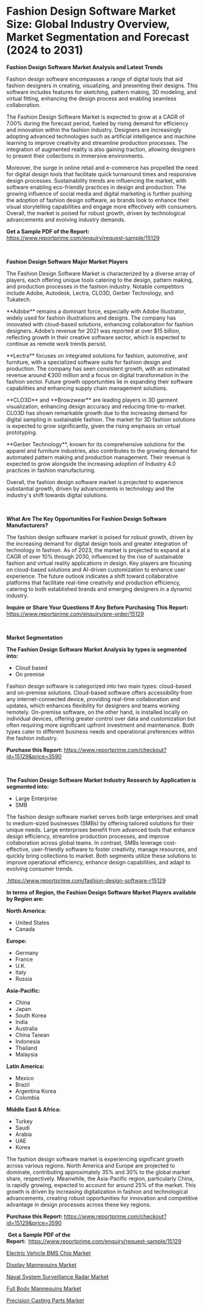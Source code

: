 <p><h1>Fashion Design Software Market Size: Global Industry Overview, Market Segmentation and Forecast (2024 to 2031)</h1></p><p><strong>Fashion Design Software Market Analysis and Latest Trends</strong></p>
<p><p>Fashion design software encompasses a range of digital tools that aid fashion designers in creating, visualizing, and presenting their designs. This software includes features for sketching, pattern making, 3D modeling, and virtual fitting, enhancing the design process and enabling seamless collaboration. </p><p>The Fashion Design Software Market is expected to grow at a CAGR of 7.00% during the forecast period, fueled by rising demand for efficiency and innovation within the fashion industry. Designers are increasingly adopting advanced technologies such as artificial intelligence and machine learning to improve creativity and streamline production processes. The integration of augmented reality is also gaining traction, allowing designers to present their collections in immersive environments.</p><p>Moreover, the surge in online retail and e-commerce has propelled the need for digital design tools that facilitate quick turnaround times and responsive design processes. Sustainability trends are influencing the market, with software enabling eco-friendly practices in design and production. The growing influence of social media and digital marketing is further pushing the adoption of fashion design software, as brands look to enhance their visual storytelling capabilities and engage more effectively with consumers. Overall, the market is poised for robust growth, driven by technological advancements and evolving industry demands.</p></p>
<p><strong>Get a Sample PDF of the Report:&nbsp;</strong> <a href="https://www.reportprime.com/enquiry/request-sample/15129?utm_campaign=1144&utm_medium=2&utm_source=Github&utm_content=ia&utm_term=29112024&utm_id=fashion-design-software">https://www.reportprime.com/enquiry/request-sample/15129</a></p>
<p>&nbsp;</p>
<p><strong>Fashion Design Software Major Market Players</strong></p>
<p><p>The Fashion Design Software Market is characterized by a diverse array of players, each offering unique tools catering to the design, pattern making, and production processes in the fashion industry. Notable competitors include Adobe, Autodesk, Lectra, CLO3D, Gerber Technology, and Tukatech.</p><p>**Adobe** remains a dominant force, especially with Adobe Illustrator, widely used for fashion illustrations and designs. The company has innovated with cloud-based solutions, enhancing collaboration for fashion designers. Adobe’s revenue for 2021 was reported at over $15 billion, reflecting growth in their creative software sector, which is expected to continue as remote work trends persist.</p><p>**Lectra** focuses on integrated solutions for fashion, automotive, and furniture, with a specialized software suite for fashion design and production. The company has seen consistent growth, with an estimated revenue around €300 million and a focus on digital transformation in the fashion sector. Future growth opportunities lie in expanding their software capabilities and enhancing supply chain management solutions.</p><p>**CLO3D** and **Browzwear** are leading players in 3D garment visualization, enhancing design accuracy and reducing time-to-market. CLO3D has shown remarkable growth due to the increasing demand for digital sampling in sustainable fashion. The market for 3D fashion solutions is expected to grow significantly, given the rising emphasis on virtual prototyping.</p><p>**Gerber Technology**, known for its comprehensive solutions for the apparel and furniture industries, also contributes to the growing demand for automated pattern making and production management. Their revenue is expected to grow alongside the increasing adoption of Industry 4.0 practices in fashion manufacturing.</p><p>Overall, the fashion design software market is projected to experience substantial growth, driven by advancements in technology and the industry's shift towards digital solutions.</p></p>
<p>&nbsp;</p>
<p><strong>What Are The Key Opportunities For Fashion Design Software Manufacturers?</strong></p>
<p><p>The fashion design software market is poised for robust growth, driven by the increasing demand for digital design tools and greater integration of technology in fashion. As of 2023, the market is projected to expand at a CAGR of over 10% through 2030, influenced by the rise of sustainable fashion and virtual reality applications in design. Key players are focusing on cloud-based solutions and AI-driven customization to enhance user experience. The future outlook indicates a shift toward collaborative platforms that facilitate real-time creativity and production efficiency, catering to both established brands and emerging designers in a dynamic industry.</p></p>
<p><strong>Inquire or Share Your Questions If Any Before Purchasing This Report:</strong> <a href="https://www.reportprime.com/enquiry/pre-order/15129?utm_campaign=1144&utm_medium=2&utm_source=Github&utm_content=ia&utm_term=29112024&utm_id=fashion-design-software">https://www.reportprime.com/enquiry/pre-order/15129</a></p>
<p>&nbsp;</p>
<p><strong>Market Segmentation</strong></p>
<p><strong>The Fashion Design Software Market Analysis by types is segmented into:</strong></p>
<p><ul><li>Cloud based</li><li>On premise</li></ul></p>
<p><p>Fashion design software is categorized into two main types: cloud-based and on-premise solutions. Cloud-based software offers accessibility from any internet-connected device, providing real-time collaboration and updates, which enhances flexibility for designers and teams working remotely. On-premise software, on the other hand, is installed locally on individual devices, offering greater control over data and customization but often requiring more significant upfront investment and maintenance. Both types cater to different business needs and operational preferences within the fashion industry.</p></p>
<p><strong>Purchase this Report:&nbsp;</strong><a href="https://www.reportprime.com/checkout?id=15129&price=3590&utm_campaign=1144&utm_medium=2&utm_source=Github&utm_content=ia&utm_term=29112024&utm_id=fashion-design-software">https://www.reportprime.com/checkout?id=15129&price=3590</a></p>
<p>&nbsp;</p>
<p><strong>The Fashion Design Software Market Industry Research by Application is segmented into:</strong></p>
<p><ul><li>Large Enterprise</li><li>SMB</li></ul></p>
<p><p>The fashion design software market serves both large enterprises and small to medium-sized businesses (SMBs) by offering tailored solutions for their unique needs. Large enterprises benefit from advanced tools that enhance design efficiency, streamline production processes, and improve collaboration across global teams. In contrast, SMBs leverage cost-effective, user-friendly software to foster creativity, manage resources, and quickly bring collections to market. Both segments utilize these solutions to improve operational efficiency, enhance design capabilities, and adapt to evolving consumer trends.</p></p>
<p><a href="https://www.reportprime.com/fashion-design-software-r15129?utm_campaign=1144&utm_medium=2&utm_source=Github&utm_content=ia&utm_term=29112024&utm_id=fashion-design-software">&nbsp;https://www.reportprime.com/fashion-design-software-r15129</a></p>
<p><strong>In terms of Region, the Fashion Design Software Market Players available by Region are:</strong></p>
<p>
    <p> <strong> North America: </strong>
        <ul>
            <li>United States</li>
            <li>Canada</li>
        </ul>
        </p> 
    <p> <strong> Europe: </strong>
        <ul>
            <li>Germany</li>
            <li>France</li>
            <li>U.K.</li>
            <li>Italy</li>
            <li>Russia</li>
        </ul>
        </p> 
    <p> <strong> Asia-Pacific: </strong>
        <ul>
            <li>China</li>
            <li>Japan</li>
            <li>South Korea</li>
            <li>India</li>
            <li>Australia</li>
            <li>China Taiwan</li>
            <li>Indonesia</li>
            <li>Thailand</li>
            <li>Malaysia</li>
        </ul>
        </p> 
    <p> <strong> Latin America: </strong>
        <ul>
            <li>Mexico</li>
            <li>Brazil</li>
            <li>Argentina Korea</li>
            <li>Colombia</li>
        </ul>
        </p> 
    <p> <strong> Middle East & Africa: </strong>
        <ul>
            <li>Turkey</li>
            <li>Saudi</li>
            <li>Arabia</li>
            <li>UAE</li>
            <li>Korea</li>
        </ul>
    </p>
    </p>
<p><p>The fashion design software market is experiencing significant growth across various regions. North America and Europe are projected to dominate, contributing approximately 35% and 30% to the global market share, respectively. Meanwhile, the Asia-Pacific region, particularly China, is rapidly growing, expected to account for around 25% of the market. This growth is driven by increasing digitalization in fashion and technological advancements, creating robust opportunities for innovation and competitive advantage in design processes across these key regions.</p></p>
<p><strong>Purchase this Report: </strong><a href="https://www.reportprime.com/checkout?id=15129&price=3590&utm_campaign=1144&utm_medium=2&utm_source=Github&utm_content=ia&utm_term=29112024&utm_id=fashion-design-software">https://www.reportprime.com/checkout?id=15129&price=3590</a></p>
<p>&nbsp;<strong>Get a Sample PDF of the Report:&nbsp;&nbsp;</strong><a href="https://www.reportprime.com/enquiry/request-sample/15129?utm_campaign=1144&utm_medium=2&utm_source=Github&utm_content=ia&utm_term=29112024&utm_id=fashion-design-software">https://www.reportprime.com/enquiry/request-sample/15129</a></p>
<p><strong></strong></p>
<p><p><a href="https://issuu.com/reportprime-2/docs/electric-vehicle-bms-chip-market-size-2030.pptx?utm_campaign=1144&utm_medium=2&utm_source=Github&utm_content=ia&utm_term=29112024&utm_id=fashion-design-software">Electric Vehicle BMS Chip Market</a></p><p><a href="https://www.linkedin.com/pulse/insights-global-display-mannequins-market-forecasted-growth-d7l8c?utm_campaign=1144&utm_medium=2&utm_source=Github&utm_content=ia&utm_term=29112024&utm_id=fashion-design-software">Display Mannequins Market</a></p><p><a href="https://issuu.com/reportprime-2/docs/naval-system-surveillance-radar-market-size-2030.p?utm_campaign=1144&utm_medium=2&utm_source=Github&utm_content=ia&utm_term=29112024&utm_id=fashion-design-software">Naval System Surveillance Radar Market</a></p><p><a href="https://www.linkedin.com/pulse/full-body-mannequins-market-navigating-challenges-unlocking-ldczc?utm_campaign=1144&utm_medium=2&utm_source=Github&utm_content=ia&utm_term=29112024&utm_id=fashion-design-software">Full Body Mannequins Market</a></p><p><a href="https://www.linkedin.com/pulse/precision-casting-parts-market-analysis-report-global-a0kue?utm_campaign=1144&utm_medium=2&utm_source=Github&utm_content=ia&utm_term=29112024&utm_id=fashion-design-software">Precision Casting Parts Market</a></p></p>